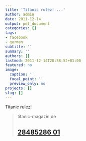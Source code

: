 ```yaml
---
title: 'Titanic rulez! ...'
author: admin
date: 2011-12-14
output: pdf_document
categories: []
tags:
- facebook
- german
subtitle: ''
summary: ''
authors: []
lastmod: 2011-12-14T20:58:52+01:00
featured: no
image:
  caption: ''
  focal_point: ''
  preview_only: no
projects: []
slug: []
---
```

Titanic rulez!
> titanic-magazin.de
> ## [28485286 01](http://www.titanic-magazin.de/uploads/pics/28485286_01.jpg)
>

